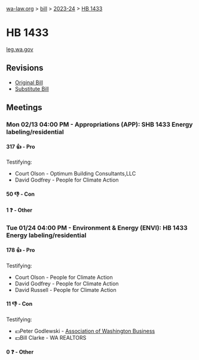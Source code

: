[wa-law.org](/) > [bill](/bill/) > [2023-24](/bill/2023-24/) > [HB 1433](/bill/2023-24/hb/1433/)

# HB 1433
[leg.wa.gov](https://app.leg.wa.gov/billsummary?BillNumber=1433&Year=2023&Initiative=false)

## Revisions
* [Original Bill](1/)
* [Substitute Bill](S/)

## Meetings
### Mon 02/13 04:00 PM - Appropriations (APP): SHB 1433 Energy labeling/residential
#### 317 👍 - Pro
Testifying:
* Court Olson - Optimum Building Consultants,LLC
* David Godfrey - People for Climate Action

#### 50 👎 - Con

#### 1 ❓ - Other

### Tue 01/24 04:00 PM - Environment & Energy (ENVI): HB 1433 Energy labeling/residential
#### 178 👍 - Pro
Testifying:
* Court Olson - People for Climate Action
* David Godfrey - People for Climate Action
* David Russell - People for Climate Action

#### 11 👎 - Con
Testifying:
* 💵Peter Godlewski - [Association of Washington Business](/org/association_of_washington_business/)
* 💵Bill Clarke - WA REALTORS

#### 0 ❓ - Other
